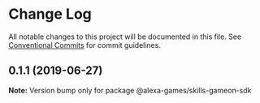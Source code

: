 # Change Log

All notable changes to this project will be documented in this file.
See [Conventional Commits](https://conventionalcommits.org) for commit guidelines.

## 0.1.1 (2019-06-27)

**Note:** Version bump only for package @alexa-games/skills-gameon-sdk
